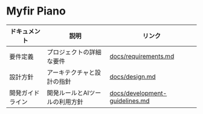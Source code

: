 # Myfir Piano

| ドキュメント | 説明 | リンク |
|------------|------|--------|
| 要件定義 | プロジェクトの詳細な要件 | [docs/requirements.md](./docs/requirements.md) |
| 設計方針 | アーキテクチャと設計の指針 | [docs/design.md](./docs/design.md) |
| 開発ガイドライン | 開発ルールとAIツールの利用方針 | [docs/development-guidelines.md](./docs/development-guidelines.md) |
